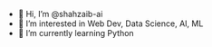 - 👋 Hi, I’m @shahzaib-ai
- 👀 I’m interested in Web Dev, Data Science, AI, ML
- 🌱 I’m currently learning Python

<!---
shahzaib-ai/shahzaib-ai is a ✨ special ✨ repository because its `README.md` (this file) appears on your GitHub profile.
You can click the Preview link to take a look at your changes.
--->
